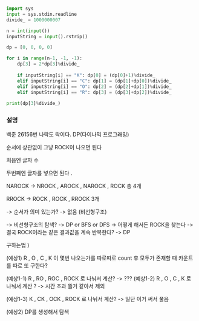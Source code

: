 ```python

import sys
input = sys.stdin.readline
divide_ = 1000000007

n = int(input())
inputString = input().rstrip()

dp = [0, 0, 0, 0]

for i in range(n-1, -1, -1):
    dp[3] = 2*dp[3]%divide_
    
    if inputString[i] == "K": dp[0] = (dp[0]+1)%divide_
    elif inputString[i] == "C": dp[1] = (dp[1]+dp[0])%divide_
    elif inputString[i] == "O": dp[2] = (dp[2]+dp[1])%divide_
    elif inputString[i] == "R": dp[3] = (dp[3]+dp[2])%divide_
    
print(dp[3]%divide_)
```

### 설명
백준 26156번 나락도 락이다.
DP(다이나믹 프로그래밍)

순서에 상관없이 그냥 ROCK이 나오면 된다


처음엔 글자 수 

두번째엔 글자를 넣으면 된다 . 


NAROCK -> NROCK , AROCK , NAROCK , ROCK 총 4개 

RROCK -> ROCK , ROCK , RROCK 3개 

 
-> 순서가 의미 있는가?
-> 없음 (비선형구조)

-> 비선형구조의 탐색?
-> DP or BFS or DFS
-> 어떻게 해서든 ROCK을 찾는다
-> 결국 ROCK이라는 같은 결과값을 계속 반복한다? 
-> DP


구하는법 )
 
(예상1)
R , O , C , K 이 몇번 나오는가를 따로따로 count 후 모두가 존재할 때 카운트를 따로 또 구한다?

(예상1-1)
R , RO , ROC , ROCK 로 나눠서 계산?
-> ???
(예상1-2)
R , O , C , K 로 나눠서 계산 ?
-> 시간 초과 뜰거 같아서 제외 

(예상1-3)
K , CK , OCK , ROCK 로 나눠서 계산?
-> 일단 이거 써서 풀음


(예상2)
DP를 생성해서 탐색







